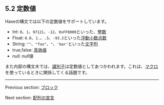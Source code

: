 ## 5.2 定数値

Haxeの構文では以下の定数値をサポートしています。

* Int: `0`、`1`、`97121`、`-12`、`0xFF0000`といった、[整数](dictionary.md#define-int)
* Float: `0.0`、`1.`、`.3`、`-93.2`といった[浮動小数点数](dictionary.md#define-float)
* String: `""`、`"foo"`、`"`、`'bar'`といった[文字列](dictionary.md#define-string)
* true,false: [真偽値](dictionary.md#define-bool)
* null: null値

また内部の構文木では、[識別子](dictionary.md#define-identifier)は定数値としてあつかわれます。これは、[マクロ](macro.md)を使っているときに関係してくる話題です。

---

Previous section: [ブロック](expression-block.md)

Next section: [配列の宣言](expression-array-declaration.md)